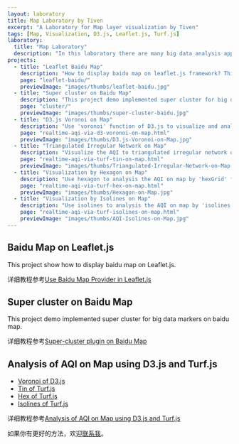 ```yaml
---
layout: laboratory
title: Map Laboratory by Tiven
excerpt: "A Laboratory for Map layer visualization by Tiven"
tags: [Map, Visualization, D3.js, Leaflet.js, Turf.js]
laboratory:
  title: "Map Laboratory"
  description: "In this laboratory there are many big data analysis application demos on web map. We used a lot of opensource tools, for example Leaflet.js Turf.js D3.js ..."
projects:
  - title: "Leaflet Baidu Map"
    description: "How to display baidu map on leaflet.js framework? This project show the baidu map on leaflet.js."
    page: "leaflet-baidu/"
    previewImage: "images/thumbs/leaflet-baidu.jpg"
  - title: "Super cluster on Baidu Map"
    description: "This project demo implemented super cluster for big data markers on baidu map."
    page: "cluster/"
    previewImage: "images/thumbs/super-cluster-baidu.jpg"
  - title: "D3.js Voronoi on Map"
    description: "Use 'voronoi' function of D3.js to visualize and analysis real-time air quality index (AQI) on leaflet map."
    page: "realtime-aqi-via-d3-voronoi-on-map.html"
    previewImage: "images/thumbs/D3.js-Voronoi-on-Map.jpg"
  - title: "Triangulated Irregular Network on Map"
    description: "Visualize the AQI to triangulated irregular network on leaflet map by 'tin' function of Turj.js."
    page: "realtime-aqi-via-turf-tin-on-map.html"
    previewImage: "images/thumbs/Triangulated-Irregular-Network-on-Map.jpg"
  - title: "Visualization by Hexagon on Map"
    description: "Use hexagon to analysis the AQI on map by 'hexGrid' function of Turf.js."
    page: "realtime-aqi-via-turf-hex-on-map.html"
    previewImage: "images/thumbs/Hexagon-on-Map.jpg"
  - title: "Visualization by Isolines on Map"
    description: "Use isolines to analysis the AQI on map by 'isolines' function of Turf.js."
    page: "realtime-aqi-via-turf-isolines-on-map.html"
    previewImage: "images/thumbs/AQI-Isolines-on-Map.jpg"
---
```


## Baidu Map on Leaflet.js

This project show how to display baidu map on Leaflet.js.

详细教程参考[Use Baidu Map Provider in Leaflet.js](//tiven.wang/articles/use-baidu-map-provider-in-leafletjs/)

## Super cluster on Baidu Map

This project demo implemented super cluster for big data markers on baidu map.

详细教程参考[Super-cluster plugin on Baidu Map](//tiven.wang/articles/super-cluster-plugin-on-baidu-map/)


## Analysis of AQI on Map using D3.js and Turf.js

* [Voronoi of D3.js](./realtime-aqi-via-d3-voronoi-on-map.html)
* [Tin of Turf.js](./realtime-aqi-via-turf-tin-on-map.html)
* [Hex of Turf.js](./realtime-aqi-via-turf-hex-on-map.html)
* [Isolines of Turf.js](./realtime-aqi-via-turf-isolines-on-map.html)

详细教程参考[Analysis of AQI on Map using D3.js and Turf.js](//tiven.wang/articles/analysis-of-aqi-using-d3js-turfjs/)

如果你有更好的方法，欢迎[联系我](#three)。
